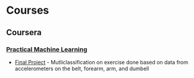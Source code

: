 # Courses

## Coursera

### [Practical Machine Learning](https://www.coursera.org/learn/practical-machine-learning/home/welcome)

* [Final Project](https://htmlpreview.github.io/?https://github.com/AndrewNg95/AndrewNg95.github.io/blob/master/Courses/Coursera/PracticalMachineLearning/Project.html)
        - Mutliclassification on exercise done based on data from accelerometers on the belt, forearm, arm, and dumbell
